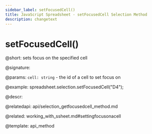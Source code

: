 ```yaml
---
sidebar_label: setFocusedCell() 
title: JavaScript Spreadsheet - setFocusedCell Selection Method
description: changetext
---
```


# setFocusedCell()

@short: sets focus on the specified cell

@signature:

@params:
`cell: string` - the id of a cell to set focus on

@example:
spreadsheet.selection.setFocusedCell("D4");

@descr:
 
@relatedapi:
api/selection_getfocusedcell_method.md

@related:
working_with_ssheet.md#settingfocusonacell

@template: api_method